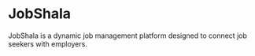 # JobShala
JobShala is a dynamic job management platform designed to connect job seekers with employers.
